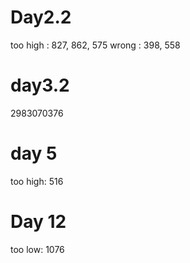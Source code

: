 # Day2.2

too high : 827, 862, 575
wrong    : 398, 558


# day3.2

2983070376

# day 5

too high: 516

# Day 12

too low: 1076